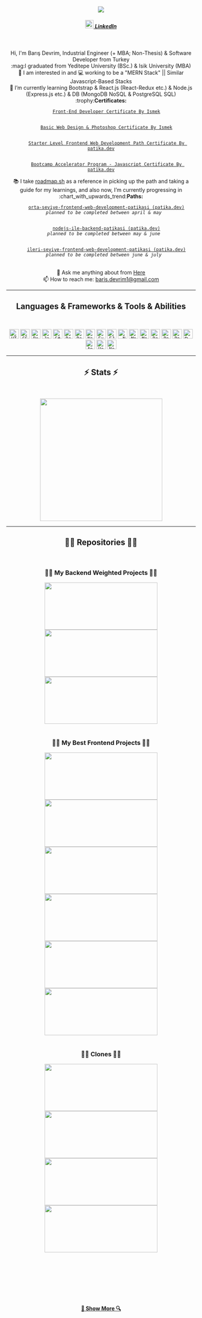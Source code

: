 <!-- <img align="right" src="https://visitor-badge.laobi.icu/badge?page_id=BarisGc.visitor-badge"> -->

  <h1 align="center">
    <a href="https://git.io/typing-svg">
      <img src="https://readme-typing-svg.herokuapp.com/?lines=Hi,+There!;This+is+Barış+Devrim....;Nice+to+meet+you!&center=true&size=30">
    </a>
  </h1>

  <h5 align="center">
      <a href="https://www.linkedin.com/in/baris-devrim/" title="LinkedIn Profile"><img width="22" src="https://github.com/BarisGc/Images/blob/main/svg/linkedin-svgrepo-com.svg"> LinkedIn </a>
<!--       <a href="https://www.hackerrank.com/BarisGc" title="HackerRank Profile"><img width="22" src="https://github.com/BarisGc/Images/blob/main/png/240px-HackerRank_Icon-1000px.png"> HackerRank </a> -->
  </h5>
  <br>
  <p align="center">
     Hi, I'm Barış Devrim, Industrial Engineer (+ MBA; Non-Thesis) & Software Developer from Turkey
    <br>
    :mag:I graduated from Yeditepe University (BSc.) & Isik University (MBA)
    <br>
    👀 I am interested in and 💻 working to be a "MERN Stack" || Similar Javascript-Based Stacks 
    <br>
  🌱 I’m currently learning Bootstrap & React.js (React-Redux etc.) & Node.js (Express.js etc.) & DB (MongoDB NoSQL & PostgreSQL SQL)
    <br>
 	:trophy:<b>Certificates:</b>
  <br>
  <code>
    <a href="https://drive.google.com/file/d/1sLa90Eutc0b_Tfr9gXc44E9xNvseI3xO/view?usp=sharing" title="Front-End Developer Certificate By Ismek">Front-End Developer Certificate By Ismek</a>
    </code>
  <br>
  <code>
    <a href="https://drive.google.com/file/d/17mny1ttUJfbhjmq2ZAcyT0LwSVX9ryGE/view?usp=sharing" title="Basic Web Design & Photoshop Certificate By Ismek">Basic Web Design & Photoshop Certificate By Ismek</a>
    </code>
  <br>
  <code>
    <a href="https://app.patika.dev/certificates/fxLH9mb" title="Starter Level Frontend Web Development Path Certificate By patika.dev">Starter Level Frontend Web Development Path Certificate By patika.dev</a>
    </code>
  <br>
  <code>
    <a href="https://app.patika.dev/certificates/fxLmc8P" title="Bootcamp Accelerator Program - Javascript Certificate By patika.dev">Bootcamp Accelerator Program - Javascript Certificate By patika.dev</a>
  </code>
  <br>
     📚 I take <a href="https://roadmap.sh/" title="roadmap.sh">roadmap.sh</a>  </code>as a reference in picking up the path and taking a guide for my learnings, and also now, I’m currently progressing in
     <br>
    :chart_with_upwards_trend:<b>Paths:</b>
    <br>
    <code>
    <a href="https://app.patika.dev/paths/orta-seviye-frontend-web-development-patikasi" title="orta-seviye-frontend-web-development-patikasi">orta-seviye-frontend-web-development-patikasi (patika.dev)</a>
  <i>planned to be completed between april & may</i>
    </code>
    <br>
    <code>
    <a href="https://app.patika.dev/paths/nodejs-ile-backend-patikasi" title="nodejs-ile-backend-patikasi">nodejs-ile-backend-patikasi (patika.dev)</a>
  <i>planned to be completed between may & june</i>
    </code>
    <br>
    <code>
    <a href="https://app.patika.dev/paths/ileri-seviye-frontend-web-development-patikasi-" title="ileri-seviye-frontend-web-development-patikasi">ileri-seviye-frontend-web-development-patikasi (patika.dev)</a>
  <i>planned to be completed between june & july</i>
    </code>
    <br>
<!--     <b>Single Courses: this section may be added in the future...</b> --> 
    <br>
    💬 Ask me anything about from <a href="https://github.com/BarisGc/BarisGc/issues" title="Issues">Here</a>
    <br>
    📫 How to reach me: <a href="mailto: baris.devrim1@gmail.com">baris.devrim1@gmail.com</a>
  </p>

  <hr>
  <h2 align="center">Languages & Frameworks & Tools & Abilities</h2>
  <br>
  <p align="center">
    <code><img title="HTML" height="25" src="https://github.com/BarisGc/Images/blob/main/svg/html-1.svg"></code>
    <code><img title="CSS" height="25" src="https://github.com/BarisGc/Images/blob/main/svg/css-3.svg"></code>
    <code><img title="Bootstrap" height="25" src="https://github.com/BarisGc/Images/blob/main/svg/bootstrap-5-1.svg"></code>
    <code><img title="Javascript" height="25" src="https://github.com/BarisGc/Images/blob/main/svg/logo-javascript.svg"></code>
  <code><img title="C#" height="25" src="https://github.com/BarisGc/Images/blob/main/svg/c-sharp-svgrepo-com.svg"></code>
    <code><img title="React" height="25" src="https://github.com/BarisGc/Images/blob/main/svg/react-1.svg"></code>
    <code><img title="Redux" height="25" src="https://github.com/BarisGc/Images/blob/main/svg/redux.svg"></code>
    <code><img title="Node.js" height="25" src="https://github.com/BarisGc/Images/blob/main/svg/nodejs-1.svg"></code>
    <code><img title="Express.js" height="25" src="https://github.com/BarisGc/Images/blob/main/svg/express-109.svg"></code>
    <code><img title="EJS" height="25" src="https://github.com/BarisGc/Images/blob/main/png/ejs.png"></code>
  <code><img title=".Net Core" height="25" src="https://github.com/BarisGc/Images/blob/main/svg/dotnet-svgrepo-com.svg"></code>
    <code><img title="MongoDB" height="25" src="https://github.com/BarisGc/Images/blob/main/svg/mongodb-icon-1.svg"></code>
    <code><img title="Mongoose" height="25" src="https://github.com/BarisGc/Images/blob/main/jpeg/mongoose.jpeg"></code>
    <code><img title="Redis" height="25" src="https://github.com/BarisGc/Images/blob/main/svg/redis.svg"></code>
    <code><img title="PostgreSQL" height="25" src="https://github.com/BarisGc/Images/blob/main/svg/postgresql.svg"></code>
    <code><img title="Postman" height="25" src="https://github.com/BarisGc/Images/blob/main/svg/postman.svg"></code>
    <img title="Docker" height="25" src="https://github.com/BarisGc/Images/blob/main/svg/docker.svg">
    <code><img title="Apollo GrapQL" height="25" src="https://github.com/BarisGc/Images/blob/main/svg/apollo-graphql-1.svg"></code>
  <code><img title="Heroku" height="25" src="https://github.com/BarisGc/Images/blob/main/svg/heroku-4.svg"></code>
  <code><img title="Netlify" height="25" src="https://github.com/BarisGc/Images/blob/main/svg/netlify.svg"></code>
  </p>
  <hr>

  <h2 align="center">⚡ Stats ⚡</h2>
  <br>
  <p align=center>
    <div align=center>
      <a href="https://github.com/anuraghazra/github-readme-stats">
        <img width=325 align="center" src="https://github-readme-stats.vercel.app/api/top-langs/?username=barisgc&hide=c%23,powershell,Mathematica,Ruby,Objective-C,Objective-C%2b%2b,Cuda,Shell,scss&title_color=61dafb&text_color=ffffff&icon_color=61dafb&bg_color=20232a&langs_count=8&layout=compact&border_color=61dafb&hide_border=true" />
      </a>
    </div>
  </p>

  <hr>

  <h2 align="center">👨‍💻 Repositories 👨‍💻</h2>
  <br>
  <div  align="center">
  <h3 align="center">👨‍💻 My Backend Weighted Projects 👨‍💻</h3>
  <a   href="https://github.com/BarisGc/SmartEdu-Education-Portal" title="https://github.com/BarisGc/SmartEdu-Education-Portal"><img   width="300" height="125" src="https://github-readme-stats.vercel.app/api/pin/?username=barisgc&repo=SmartEdu-Education-Portal&theme=react&border_color=61dafb&border_radius=10"></a>
  <a   href="https://github.com/BarisGc/todo-app-react-redux-express" title="todo-app-react-redux-express"><img width="300" height="125" src="https://github-readme-stats.vercel.app/api/pin/?username=barisgc&repo=todo-app-react-redux-express&theme=react&border_color=61dafb&border_radius=10"></a>
  <a   href="https://github.com/BarisGc/CleanBlog" title="CleanBlog"><img width="300" height="125" src="https://github-readme-stats.vercel.app/api/pin/?username=barisgc&repo=CleanBlog&theme=react&border_color=61dafb&border_radius=10"></a>
  </div>
  <br>
  <h3 align="center">👨‍💻 My Best Frontend Projects 👨‍💻</h3>
  <div  align="center">
  <a   href="https://github.com/BarisGc/notes-app" title="Notes-App"><img   width="300" height="125" src="https://github-readme-stats.vercel.app/api/pin/?username=barisgc&repo=notes-app&theme=react&border_color=61dafb&border_radius=10"></a>
  <a   href="https://github.com/BarisGc/spend-money-app" title="Spend-Money-App"><img   width="300" height="125" src="https://github-readme-stats.vercel.app/api/pin/?username=barisgc&repo=spend-money-app&theme=react&border_color=61dafb&border_radius=10"></a>
  <a   href="https://github.com/BarisGc/cat-api-app" title="Cat-Api-App"><img   width="300" height="125" src="https://github-readme-stats.vercel.app/api/pin/?username=barisgc&repo=cat-api-app&theme=react&border_color=61dafb&border_radius=10"></a>
  </div>
  <div  align="center">
  <a   href="https://github.com/BarisGc/memory-game" title="Memory-Game"><img   width="300" height="125" src="https://github-readme-stats.vercel.app/api/pin/?username=barisgc&repo=memory-game&theme=react&border_color=61dafb&border_radius=10"></a>
  <a   href="https://github.com/BarisGc/TodoList_VanillaJS" title="TodoList_VanillaJS"><img   width="300" height="125" src="https://github-readme-stats.vercel.app/api/pin/?username=barisgc&repo=TodoList_VanillaJS&theme=react&border_color=61dafb&border_radius=10"></a>
  <a   href="https://github.com/BarisGc/text-generator-app" title="Text-Generator-App"><img   width="300" height="125" src="https://github-readme-stats.vercel.app/api/pin/?username=barisgc&repo=text-generator-app&theme=react&border_color=61dafb&border_radius=10"></a>
  </div>
  <br>
  <div  align="center">
  <h3 align="center">👨‍💻 Clones 👨‍💻</h3>
  <a   href="https://github.com/BarisGc/Bootstrap_Medium_Clone" title="Index Page Of medium.com(Mobile Responsive)"><img   width="300" height="125" src="https://github-readme-stats.vercel.app/api/pin/?username=barisgc&repo=Bootstrap_Medium_Clone&theme=react&border_color=61dafb&border_radius=10"></a>
  <a   href="https://github.com/BarisGc/Bootstrap_Linkedin_Clone" title="Linkedin Homepage"><img   width="300" height="125" src="https://github-readme-stats.vercel.app/api/pin/?username=barisgc&repo=Bootstrap_Linkedin_Clone&theme=react&border_color=61dafb&border_radius=10"></a>
  <a   href="https://github.com/BarisGc/Bootstrap_Instagram_Clone" title="Instagram Homepage"><img   width="300" height="125" src="https://github-readme-stats.vercel.app/api/pin/?username=barisgc&repo=Bootstrap_Instagram_Clone&theme=react&border_color=61dafb&border_radius=10"></a>
  <a   href="https://github.com/BarisGc/Ismek_Clone" title="A Page Which Belongs To Old Enstitü Istanbul Ismek Website"><img   width="300" height="125" src="https://github-readme-stats.vercel.app/api/pin/?username=barisgc&repo=Ismek_Clone&theme=react&border_color=61dafb&border_radius=10"></a>
  </div>
  <br>
</div>
  <br><br><br><br><br><br>

  <h4 align="center">
    <a href="https://github.com/BarisGc?tab=repositories" title="Show Repositories">🔎 Show More 🔍</a>
  </h4>

  <!--

  Here are some ideas to get you started:

  - 🔭 I’m currently working on ...
  - 🌱 I’m currently learning ...
  - 👯 I’m looking to collaborate on ...
  - 🤔 I’m looking for help with ...
  - 💬 Ask me about ...
  - 📫 How to reach me: ...
  - 😄 Pronouns: ...
  - ⚡ Fun fact: ...


  Notes: If you want use this readme, firstly star it please. If you can't align your repositories like this, please change your repository desription to shorter than now. Maybe 4 or 5 word will be good.

  ![Metrics](https://metrics.lecoq.io/ramazansancar?template=classic&base.header=0&base.activity=0&base.community=0&base.repositories=0&base.metadata=0&achievements=1&achievements.threshold=C&achievements.secrets=true&achievements.limit=0&config.timezone=Europe%2FIstanbul)

  -->
